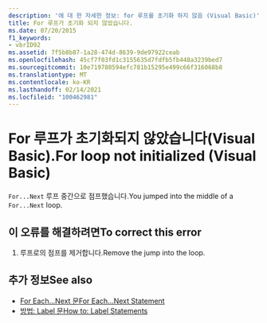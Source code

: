 ```yaml
---
description: '에 대 한 자세한 정보: for 루프를 초기화 하지 않음 (Visual Basic)'
title: For 루프가 초기화 되지 않았습니다.
ms.date: 07/20/2015
f1_keywords:
- vbrID92
ms.assetid: 7f5b8b87-1a28-474d-8639-9de97922ceab
ms.openlocfilehash: 45cf7f03fd1c3155635d7fdfb5fb448a3239bed7
ms.sourcegitcommit: 10e719780594efc781b15295e499c66f316068b8
ms.translationtype: MT
ms.contentlocale: ko-KR
ms.lasthandoff: 02/14/2021
ms.locfileid: "100462981"
---
```

# <a name="for-loop-not-initialized-visual-basic"></a><span data-ttu-id="cfab8-103">For 루프가 초기화되지 않았습니다(Visual Basic).</span><span class="sxs-lookup"><span data-stu-id="cfab8-103">For loop not initialized (Visual Basic)</span></span>

<span data-ttu-id="cfab8-104">`For...Next` 루프 중간으로 점프했습니다.</span><span class="sxs-lookup"><span data-stu-id="cfab8-104">You jumped into the middle of a `For...Next` loop.</span></span>  
  
## <a name="to-correct-this-error"></a><span data-ttu-id="cfab8-105">이 오류를 해결하려면</span><span class="sxs-lookup"><span data-stu-id="cfab8-105">To correct this error</span></span>  
  
1. <span data-ttu-id="cfab8-106">루프로의 점프를 제거합니다.</span><span class="sxs-lookup"><span data-stu-id="cfab8-106">Remove the jump into the loop.</span></span>  
  
## <a name="see-also"></a><span data-ttu-id="cfab8-107">추가 정보</span><span class="sxs-lookup"><span data-stu-id="cfab8-107">See also</span></span>

- [<span data-ttu-id="cfab8-108">For Each...Next 문</span><span class="sxs-lookup"><span data-stu-id="cfab8-108">For Each...Next Statement</span></span>](../language-reference/statements/for-each-next-statement.md)
- [<span data-ttu-id="cfab8-109">방법: Label 문</span><span class="sxs-lookup"><span data-stu-id="cfab8-109">How to: Label Statements</span></span>](../programming-guide/program-structure/how-to-label-statements.md)
